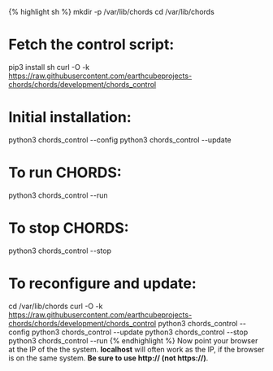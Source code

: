  <!--Using Liquid to highlight syntax-->
{% highlight sh %}
mkdir -p /var/lib/chords
cd /var/lib/chords

# Fetch the control script:
pip3 install sh
curl -O -k https://raw.githubusercontent.com/earthcubeprojects-chords/chords/development/chords_control

# Initial installation:
python3 chords_control --config
python3 chords_control --update

# To run CHORDS:
python3 chords_control --run

# To stop CHORDS:
python3 chords_control --stop

# To reconfigure and update:
cd /var/lib/chords
curl -O -k  https://raw.githubusercontent.com/earthcubeprojects-chords/chords/development/chords_control
python3 chords_control --config
python3 chords_control --update
python3 chords_control --stop
python3 chords_control --run
{% endhighlight %}
Now point your browser at the IP of the the system. <strong>localhost</strong>
will often work as the IP, if the browser is on the same system.
<strong>Be sure to use http:// (not https://)</strong>.

